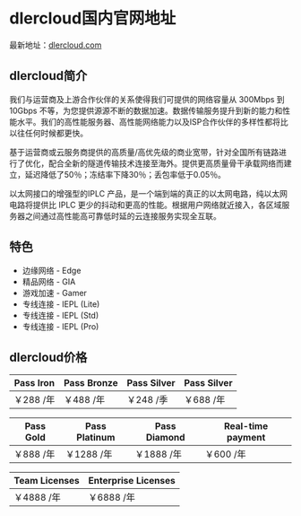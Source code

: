 # dlercloud国内官网地址

最新地址：[dlercloud.com](https://dler.pro/auth/register?affid=162733)

## dlercloud简介

我们与运营商及上游合作伙伴的关系使得我们可提供的网络容量从 300Mbps 到 10Gbps 不等，为您提供源源不断的数据加速。数据传输服务提升到新的能力和性能水平。我们的高性能服务器、高性能网络能力以及ISP合作伙伴的多样性都将比以往任何时候都更快。

基于运营商或云服务商提供的高质量/高优先级的商业宽带，针对全国所有链路进行了优化，配合全新的隧道传输技术连接至海外。提供更高质量骨干承载网络而建立，延迟降低了50％；冻结率下降30％；丢包率低于0.05％。

以太网接口的增强型的IPLC 产品，是一个端到端的真正的以太网电路，纯以太网电路将提供比 IPLC 更少的抖动和更高的性能。根据用户网络就近接入，各区域服务器之间通过高性能高可靠低时延的云连接服务实现全互联。

## 特色

* 边缘网络 - Edge
* 精品网络 - GIA
* 游戏加速 - Gamer
* 专线连接 - IEPL (Lite)
* 专线连接 - IEPL (Std)
* 专线连接 - IEPL (Pro)

## dlercloud价格

|Pass Iron|Pass Bronze|Pass Silver|Pass Silver|
|----|----|----|----|
|￥288 /年|￥488 /年|￥248 /季|￥688 /年|

|Pass Gold|Pass Platinum|Pass Diamond|Real-time payment|
|----|----|----|----|
|￥888 /年|￥1288 /年|￥1888 /年|￥600 /年|

|Team Licenses|Enterprise Licenses|
|----|----|
|￥4888 /年|￥6888 /年|
